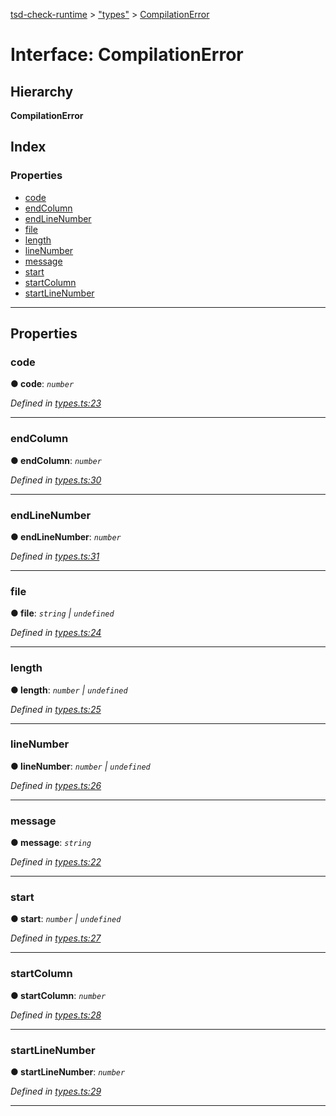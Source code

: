 [tsd-check-runtime](../README.md) > ["types"](../modules/_types_.md) > [CompilationError](../interfaces/_types_.compilationerror.md)

# Interface: CompilationError

## Hierarchy

**CompilationError**

## Index

### Properties

* [code](_types_.compilationerror.md#code)
* [endColumn](_types_.compilationerror.md#endcolumn)
* [endLineNumber](_types_.compilationerror.md#endlinenumber)
* [file](_types_.compilationerror.md#file)
* [length](_types_.compilationerror.md#length)
* [lineNumber](_types_.compilationerror.md#linenumber)
* [message](_types_.compilationerror.md#message)
* [start](_types_.compilationerror.md#start)
* [startColumn](_types_.compilationerror.md#startcolumn)
* [startLineNumber](_types_.compilationerror.md#startlinenumber)

---

## Properties

<a id="code"></a>

###  code

**● code**: *`number`*

*Defined in [types.ts:23](https://github.com/cancerberoSgx/tsd-check-runtime/blob/a90bf86/src/types.ts#L23)*

___
<a id="endcolumn"></a>

###  endColumn

**● endColumn**: *`number`*

*Defined in [types.ts:30](https://github.com/cancerberoSgx/tsd-check-runtime/blob/a90bf86/src/types.ts#L30)*

___
<a id="endlinenumber"></a>

###  endLineNumber

**● endLineNumber**: *`number`*

*Defined in [types.ts:31](https://github.com/cancerberoSgx/tsd-check-runtime/blob/a90bf86/src/types.ts#L31)*

___
<a id="file"></a>

###  file

**● file**: *`string` \| `undefined`*

*Defined in [types.ts:24](https://github.com/cancerberoSgx/tsd-check-runtime/blob/a90bf86/src/types.ts#L24)*

___
<a id="length"></a>

###  length

**● length**: *`number` \| `undefined`*

*Defined in [types.ts:25](https://github.com/cancerberoSgx/tsd-check-runtime/blob/a90bf86/src/types.ts#L25)*

___
<a id="linenumber"></a>

###  lineNumber

**● lineNumber**: *`number` \| `undefined`*

*Defined in [types.ts:26](https://github.com/cancerberoSgx/tsd-check-runtime/blob/a90bf86/src/types.ts#L26)*

___
<a id="message"></a>

###  message

**● message**: *`string`*

*Defined in [types.ts:22](https://github.com/cancerberoSgx/tsd-check-runtime/blob/a90bf86/src/types.ts#L22)*

___
<a id="start"></a>

###  start

**● start**: *`number` \| `undefined`*

*Defined in [types.ts:27](https://github.com/cancerberoSgx/tsd-check-runtime/blob/a90bf86/src/types.ts#L27)*

___
<a id="startcolumn"></a>

###  startColumn

**● startColumn**: *`number`*

*Defined in [types.ts:28](https://github.com/cancerberoSgx/tsd-check-runtime/blob/a90bf86/src/types.ts#L28)*

___
<a id="startlinenumber"></a>

###  startLineNumber

**● startLineNumber**: *`number`*

*Defined in [types.ts:29](https://github.com/cancerberoSgx/tsd-check-runtime/blob/a90bf86/src/types.ts#L29)*

___

